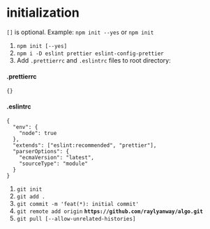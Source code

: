 # initialization

`[]` is optional.
Example: `npm init --yes` or `npm init`

1. `npm init [--yes]`
1. `npm i -D eslint prettier eslint-config-prettier`
1. Add `.prettierrc` and `.eslintrc` files to root directory:

#### .prettierrc

```
{}
```

#### .eslintrc

```
{
  "env": {
    "node": true
  },
  "extends": ["eslint:recommended", "prettier"],
  "parserOptions": {
    "ecmaVersion": "latest",
    "sourceType": "module"
  }
}
```

1. `git init`
1. `git add .`
1. `git commit -m 'feat(*): initial commit'`
1. `git remote add origin` **`https://github.com/raylyanway/algo.git`**
1. `git pull [--allow-unrelated-histories]`
